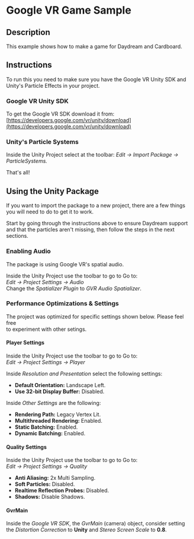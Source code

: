 # Google VR Game Sample

## Description
This example shows how to make a game for Daydream and Cardboard.

## Instructions
To run this you need to make sure you have the Google VR Unity SDK and Unity's
Particle Effects in your project.

### Google VR Unity SDK
To get the Google VR SDK download it from:  
[https://developers.google.com/vr/unity/download](https://developers.google.com/vr/unity/download)

### Unity's Particle Systems
Inside the Unity Project select at the toolbar:
_Edit -> Import Package -> ParticleSystems._

That's all!

## Using the Unity Package
If you want to import the package to a new project, there are a few things you
will need to do to get it to work.

Start by going through the instructions above to ensure Daydream support and
that the particles aren't missing, then follow the steps in the next sections.

### Enabling Audio
The package is using Google VR's spatial audio.  

Inside the Unity Project use the toolbar to go to Go to:  
_Edit -> Project Settings -> Audio_  
Change the _Spatializer Plugin_ to _GVR Audio Spatializer_.

### Performance Optimizations & Settings
The project was optimized for specific settings shown below. Please feel free  
to experiment with other setings.

#### Player Settings
Inside the Unity Project use the toolbar to go to Go to:  
_Edit -> Project Settings -> Player_

Inside _Resolution and Presentation_ select the following settings:  
- **Default Orientation:** Landscape Left.
- **Use 32-bit Display Buffer:** Disabled.

Inside _Other Settings_ are the following:
- **Rendering Path:** Legacy Vertex Lit.
- **Multithreaded Rendering:** Enabled.
- **Static Batching:** Enabled.
- **Dynamic Batching:** Enabled.

#### Quality Settings
Inside the Unity Project use the toolbar to go to Go to:  
_Edit -> Project Settings -> Quality_
  
- **Anti Aliasing:** 2x Multi Sampling.
- **Soft Particles:** Disabled.
- **Realtime Reflection Probes:** Disabled.
- **Shadows:** Disable Shadows.

#### GvrMain
Inside the _Google VR SDK_, the _GvrMain_ (camera) object, consider setting  
the _Distortion Correction_ to **Unity** and _Stereo Screen Scale_ to **0.8**.